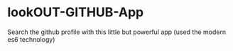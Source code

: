 # lookOUT-GITHUB-App
Search the github profile with this little but powerful app (used the modern es6 technology)
